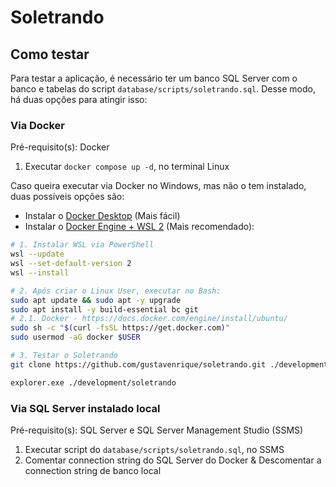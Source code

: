 # Soletrando

## Como testar
Para testar a aplicação, é necessário ter um banco SQL Server com o banco e tabelas do 
script `database/scripts/soletrando.sql`. Desse modo, há duas opções para atingir isso:

### Via Docker
Pré-requisito(s): Docker

1. Executar `docker compose up -d`, no terminal Linux

Caso queira executar via Docker no Windows, mas não o tem instalado, duas possíveis opções são:
- Instalar o [Docker Desktop](https://docs.docker.com/desktop/install/windows-install/) (Mais fácil)
- Instalar o [Docker Engine + WSL 2](https://github.com/codeedu/wsl2-docker-quickstart) (Mais recomendado):
```bash
# 1. Instalar WSL via PowerShell
wsl --update
wsl --set-default-version 2
wsl --install

# 2. Após criar o Linux User, executar no Bash:
sudo apt update && sudo apt -y upgrade
sudo apt install -y build-essential bc git
# 2.1. Docker - https://docs.docker.com/engine/install/ubuntu/
sudo sh -c "$(curl -fsSL https://get.docker.com)"
sudo usermod -aG docker $USER

# 3. Testar o Soletrando
git clone https://github.com/gustavenrique/soletrando.git ./development/soletrando

explorer.exe ./development/soletrando
```

### Via SQL Server instalado local
Pré-requisito(s): SQL Server e SQL Server Management Studio (SSMS)

1. Executar script do `database/scripts/soletrando.sql`, no SSMS
2. Comentar connection string do SQL Server do Docker & Descomentar a connection string de banco local
